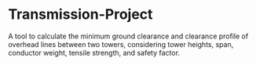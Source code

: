 # Transmission-Project
A tool to calculate the minimum ground clearance and clearance profile of overhead lines between two towers, considering tower heights, span, conductor weight, tensile strength, and safety factor.
